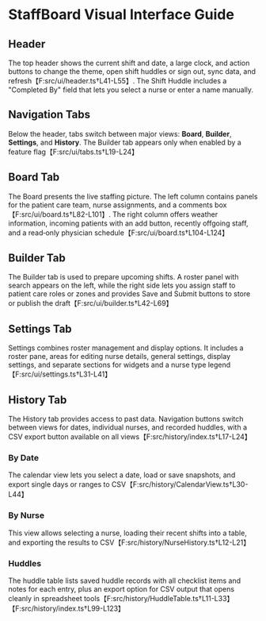 # StaffBoard Visual Interface Guide

## Header
The top header shows the current shift and date, a large clock, and action buttons to change the theme, open shift huddles or sign out, sync data, and refresh【F:src/ui/header.ts†L41-L55】. The Shift Huddle includes a "Completed By" field that lets you select a nurse or enter a name manually.

## Navigation Tabs
Below the header, tabs switch between major views: **Board**, **Builder**, **Settings**, and **History**. The Builder tab appears only when enabled by a feature flag【F:src/ui/tabs.ts†L19-L24】

## Board Tab
The Board presents the live staffing picture. The left column contains panels for the patient care team, nurse assignments, and a comments box【F:src/ui/board.ts†L82-L101】. The right column offers weather information, incoming patients with an add button, recently offgoing staff, and a read‑only physician schedule【F:src/ui/board.ts†L104-L124】

## Builder Tab
The Builder tab is used to prepare upcoming shifts. A roster panel with search appears on the left, while the right side lets you assign staff to patient care roles or zones and provides Save and Submit buttons to store or publish the draft【F:src/ui/builder.ts†L42-L69】

## Settings Tab
Settings combines roster management and display options. It includes a roster pane, areas for editing nurse details, general settings, display settings, and separate sections for widgets and a nurse type legend【F:src/ui/settings.ts†L31-L41】

## History Tab
The History tab provides access to past data. Navigation buttons switch between views for dates, individual nurses, and recorded huddles, with a CSV export button available on all views【F:src/history/index.ts†L17-L24】

### By Date
The calendar view lets you select a date, load or save snapshots, and export single days or ranges to CSV【F:src/history/CalendarView.ts†L30-L44】

### By Nurse
This view allows selecting a nurse, loading their recent shifts into a table, and exporting the results to CSV【F:src/history/NurseHistory.ts†L12-L21】

### Huddles
The huddle table lists saved huddle records with all checklist items and notes for each entry, plus an export option for CSV output that opens cleanly in spreadsheet tools【F:src/history/HuddleTable.ts†L11-L33】【F:src/history/index.ts†L99-L123】
